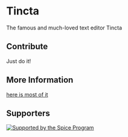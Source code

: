 # Tincta

The famous and much-loved text editor Tincta

## Contribute

Just do it!

## More Information

[here is most of it](https://codingfriends.github.io/Tincta/)


## Supporters

[![Supported by the Spice Program](https://github.com/futurice/spiceprogram/raw/gh-pages/assets/img/logo/chilicorn_with_text-180.png)](https://spiceprogram.org)
